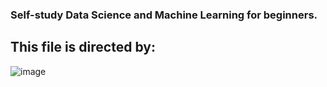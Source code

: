 ### **Self-study Data Science and Machine Learning for beginners.**

## This file is directed by:

![image](https://github.com/letruongzzio/Data-Science-and-Machine-Learning/assets/158147628/2809952d-ee77-4881-bcf0-52762b93cdb8)
